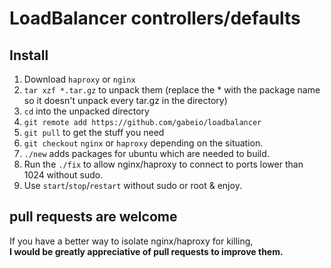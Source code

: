 # LoadBalancer controllers/defaults  

## Install
1. Download `haproxy` or `nginx`
2. `tar xzf *.tar.gz` to unpack them (replace the * with the package name so it doesn't unpack every tar.gz in the directory)
3. `cd` into the unpacked directory
4. `git remote add https://github.com/gabeio/loadbalancer` 
5. `git pull` to get the stuff you need
6. `git checkout` `nginx` or `haproxy` depending on the situation.  
7. `./new` adds packages for ubuntu which are needed to build.
8. Run the `./fix` to allow nginx/haproxy to connect to ports lower than 1024 without sudo.  
9. Use `start`/`stop`/`restart` without sudo or root & enjoy.  

## pull requests are welcome
If you have a better way to isolate nginx/haproxy for killing,  
**I would be greatly appreciative of pull requests to improve them.**  
